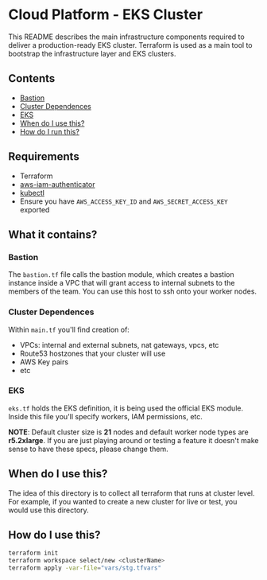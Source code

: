# Cloud Platform - EKS Cluster

This README describes the main infrastructure components required to deliver a production-ready EKS cluster. Terraform is used as a main tool to bootstrap the infrastructure layer and EKS clusters. 

## Contents
  - [Bastion](#bastion)
  - [Cluster Dependences](#cluster-dependences)
  - [EKS](#eks)
  - [When do I use this?](#when-do-I-use-this)
  - [How do I run this?](#terraform-modules)


## Requirements

- Terraform
- [aws-iam-authenticator](https://docs.aws.amazon.com/eks/latest/userguide/install-aws-iam-authenticator.html)
- [kubectl](https://kubernetes.io/docs/tasks/tools/install-kubectl/)
- Ensure you have `AWS_ACCESS_KEY_ID` and `AWS_SECRET_ACCESS_KEY` exported


## What it contains?

### Bastion

The `bastion.tf` file calls the bastion module, which creates a bastion instance inside a VPC that will grant access to internal subnets to the members of the team. You can use this host to ssh onto your worker nodes. 

### Cluster Dependences

Within `main.tf` you'll find creation of:

- VPCs: internal and external subnets, nat gateways, vpcs, etc
- Route53 hostzones that your cluster will use
- AWS Key pairs
- etc

### EKS 

`eks.tf` holds the EKS definition, it is being used the official EKS module. Inside this file you'll specify workers, IAM permissions, etc. 

**NOTE**: Default cluster size is **21** nodes and default worker node types are **r5.2xlarge**. If you are just playing around or testing a feature it doesn't make sense to have these specs, please change them.

## When do I use this?

The idea of this directory is to collect all terraform that runs at cluster level. For example, if you wanted to create a new cluster for live or test, you would use this directory. 

## How do I use this?

```bash
terraform init
terraform workspace select/new <clusterName>
terraform apply -var-file="vars/stg.tfvars"
```
